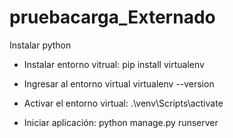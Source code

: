 # pruebacarga_Externado
Instalar python

* Instalar entorno vitrual: pip install virtualenv
* Ingresar al entorno virtual virtualenv --version
* Activar el entorno virtual: .\venv\Scripts\activate

* Iniciar aplicación: python manage.py runserver


